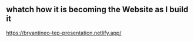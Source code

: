 ## whatch how it is becoming the Website as I build it

https://bryantineo-tep-presentation.netlify.app/
